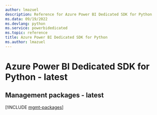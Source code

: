 ```yaml
---
author: lmazuel
description: Reference for Azure Power BI Dedicated SDK for Python
ms.data: 09/19/2022
ms.devlang: python
ms.service: powerbidedicated
ms.topic: reference
title: Azure Power BI Dedicated SDK for Python
ms.author: lmazuel
---
```

# Azure Power BI Dedicated SDK for Python - latest

## Management packages - latest
[!INCLUDE [mgmt-packages](power-bi-dedicated-mgmt-index.md)]